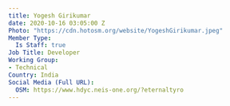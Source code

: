 ```yaml
---
title: Yogesh Girikumar
date: 2020-10-16 03:05:00 Z
Photo: "https://cdn.hotosm.org/website/YogeshGirikumar.jpeg"
Member Type:
  Is Staff: true
Job Title: Developer
Working Group:
- Technical
Country: India
Social Media (Full URL):
  OSM: https://www.hdyc.neis-one.org/?eternaltyro
---
```


